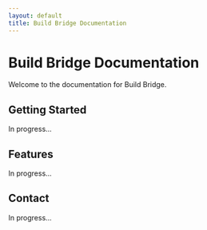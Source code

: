 ```yaml
---
layout: default
title: Build Bridge Documentation
---
```


# Build Bridge Documentation

Welcome to the documentation for Build Bridge.

## Getting Started

In progress...

## Features

In progress...

## Contact

In progress...